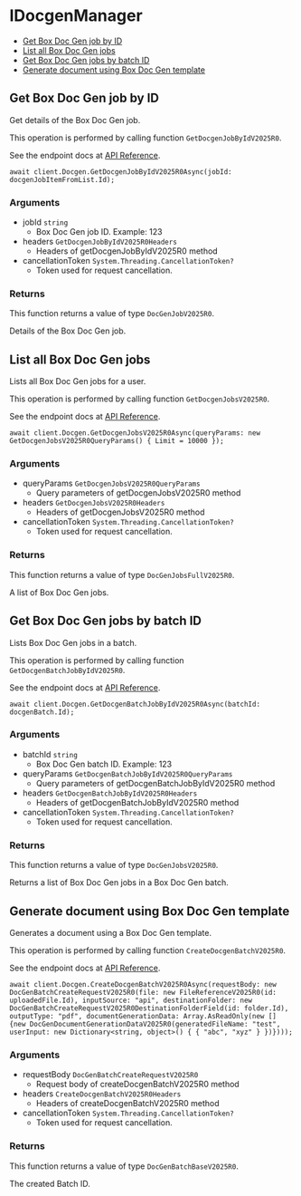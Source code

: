 # IDocgenManager


- [Get Box Doc Gen job by ID](#get-box-doc-gen-job-by-id)
- [List all Box Doc Gen jobs](#list-all-box-doc-gen-jobs)
- [Get Box Doc Gen jobs by batch ID](#get-box-doc-gen-jobs-by-batch-id)
- [Generate document using Box Doc Gen template](#generate-document-using-box-doc-gen-template)

## Get Box Doc Gen job by ID

Get details of the Box Doc Gen job.

This operation is performed by calling function `GetDocgenJobByIdV2025R0`.

See the endpoint docs at
[API Reference](https://developer.box.com/reference/v2025.0/get-docgen-jobs-id/).

<!-- sample get_docgen_jobs_id_v2025.0 -->
```
await client.Docgen.GetDocgenJobByIdV2025R0Async(jobId: docgenJobItemFromList.Id);
```

### Arguments

- jobId `string`
  - Box Doc Gen job ID. Example: 123
- headers `GetDocgenJobByIdV2025R0Headers`
  - Headers of getDocgenJobByIdV2025R0 method
- cancellationToken `System.Threading.CancellationToken?`
  - Token used for request cancellation.


### Returns

This function returns a value of type `DocGenJobV2025R0`.

Details of the Box Doc Gen job.


## List all Box Doc Gen jobs

Lists all Box Doc Gen jobs for a user.

This operation is performed by calling function `GetDocgenJobsV2025R0`.

See the endpoint docs at
[API Reference](https://developer.box.com/reference/v2025.0/get-docgen-jobs/).

<!-- sample get_docgen_jobs_v2025.0 -->
```
await client.Docgen.GetDocgenJobsV2025R0Async(queryParams: new GetDocgenJobsV2025R0QueryParams() { Limit = 10000 });
```

### Arguments

- queryParams `GetDocgenJobsV2025R0QueryParams`
  - Query parameters of getDocgenJobsV2025R0 method
- headers `GetDocgenJobsV2025R0Headers`
  - Headers of getDocgenJobsV2025R0 method
- cancellationToken `System.Threading.CancellationToken?`
  - Token used for request cancellation.


### Returns

This function returns a value of type `DocGenJobsFullV2025R0`.

A list of Box Doc Gen jobs.


## Get Box Doc Gen jobs by batch ID

Lists Box Doc Gen jobs in a batch.

This operation is performed by calling function `GetDocgenBatchJobByIdV2025R0`.

See the endpoint docs at
[API Reference](https://developer.box.com/reference/v2025.0/get-docgen-batch-jobs-id/).

<!-- sample get_docgen_batch_jobs_id_v2025.0 -->
```
await client.Docgen.GetDocgenBatchJobByIdV2025R0Async(batchId: docgenBatch.Id);
```

### Arguments

- batchId `string`
  - Box Doc Gen batch ID. Example: 123
- queryParams `GetDocgenBatchJobByIdV2025R0QueryParams`
  - Query parameters of getDocgenBatchJobByIdV2025R0 method
- headers `GetDocgenBatchJobByIdV2025R0Headers`
  - Headers of getDocgenBatchJobByIdV2025R0 method
- cancellationToken `System.Threading.CancellationToken?`
  - Token used for request cancellation.


### Returns

This function returns a value of type `DocGenJobsV2025R0`.

Returns a list of Box Doc Gen jobs in a Box Doc Gen batch.


## Generate document using Box Doc Gen template

Generates a document using a Box Doc Gen template.

This operation is performed by calling function `CreateDocgenBatchV2025R0`.

See the endpoint docs at
[API Reference](https://developer.box.com/reference/v2025.0/post-docgen-batches/).

<!-- sample post_docgen_batches_v2025.0 -->
```
await client.Docgen.CreateDocgenBatchV2025R0Async(requestBody: new DocGenBatchCreateRequestV2025R0(file: new FileReferenceV2025R0(id: uploadedFile.Id), inputSource: "api", destinationFolder: new DocGenBatchCreateRequestV2025R0DestinationFolderField(id: folder.Id), outputType: "pdf", documentGenerationData: Array.AsReadOnly(new [] {new DocGenDocumentGenerationDataV2025R0(generatedFileName: "test", userInput: new Dictionary<string, object>() { { "abc", "xyz" } })})));
```

### Arguments

- requestBody `DocGenBatchCreateRequestV2025R0`
  - Request body of createDocgenBatchV2025R0 method
- headers `CreateDocgenBatchV2025R0Headers`
  - Headers of createDocgenBatchV2025R0 method
- cancellationToken `System.Threading.CancellationToken?`
  - Token used for request cancellation.


### Returns

This function returns a value of type `DocGenBatchBaseV2025R0`.

The created Batch ID.



